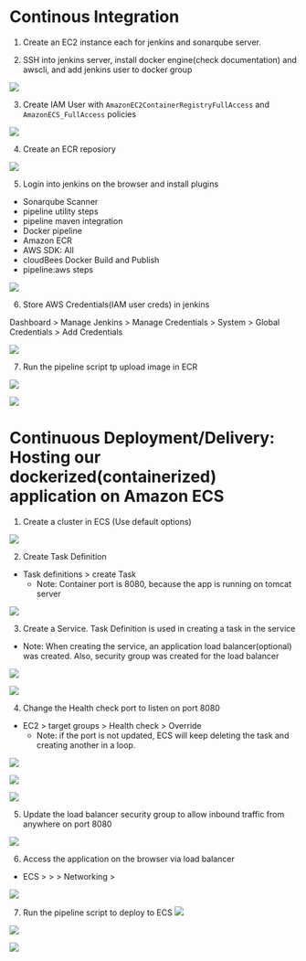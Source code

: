 # Continous Integration

1. Create an EC2 instance each for jenkins and sonarqube server.

2. SSH into jenkins server, install docker engine(check documentation) and awscli, and add jenkins user to docker group

![](./img/d1.png)

3. Create IAM User with `AmazonEC2ContainerRegistryFullAccess` and `AmazonECS_FullAccess` policies

![](./img/d2.png)

4. Create an ECR reposiory

![](./img/d3.png)

5. Login into jenkins on the browser and install plugins
* Sonarqube Scanner
* pipeline utility steps
* pipeline maven integration
* Docker pipeline
* Amazon ECR
* AWS SDK: All
* cloudBees Docker Build and Publish
* pipeline:aws steps

![](./img/d4.png)

6. Store AWS Credentials(IAM user creds) in jenkins

Dashboard > Manage Jenkins > Manage Credentials > System > Global Credentials > Add Credentials

![](./img/d5.png)

7. Run the pipeline script tp upload image in ECR

![](./img/d6.png)

![](./img/d7.png)

# Continuous Deployment/Delivery: Hosting our dockerized(containerized) application on Amazon ECS

1. Create a cluster in ECS (Use default options)

![](./img/d8.png)

2. Create Task Definition
* Task definitions > create Task
  * Note: Container port is 8080, because the app is running on tomcat server

![](./img/d9.png)

3. Create a Service. Task Definition is used in creating a task in the service
  * Note: When creating the service, an application load balancer(optional) was created. Also, security group was created for the load balancer

![](./img/d10.png)

![](./img/d11.png)

4. Change the Health check port to listen on port 8080
* EC2 > target groups > Health check > Override
  * Note: if the port is not updated, ECS will keep deleting the task and creating another in a loop.

![](./img/d12.png)

![](./img/d13.png)

![](./img/d14.png)

5. Update the load balancer security group to allow inbound traffic from anywhere on port 8080

![](./img/d15.png)

6. Access the application on the browser via load balancer
* ECS > <your-cluster> > <your-service> > Networking > <ELB-DNS-name>

![](./img/d16)

7. Run the pipeline script to deploy to ECS
![](./img/d17.png)

![](./img/d18.png)

![](./img/d19.png)